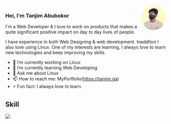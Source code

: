 <img align="right" height="15%" width="15%" src="https://github.com/tanjim750/Tanjim_Abubokor/blob/master/20220311_020017.png"/>

### Hei, I'm Tanjim Abubokor
<p>I'm a Web Developer & I love to work on products that makes a quite significant positive impact on day to day lives of people.

I have experience in both Web Designing & web development. Inadditon I also love using Linux. One of my interests are learning, I always love to learn new technologies and keep improving my skills.</P>

- 🔭 I’m currently working on Linux
- 🌱 I’m currently learning Web Developing
- 💬 Ask me about Linux
- 📫 How to reach me: MyPortfolio(https://tanjim.ga)
- ⚡ Fun fact: I always love to learn.

## Skill
<img src="https://github.com/tanjimabubokor/tanjimabubokor/blob/main/Screenshot%20from%202022-03-07%2006-49-33.png"/>

